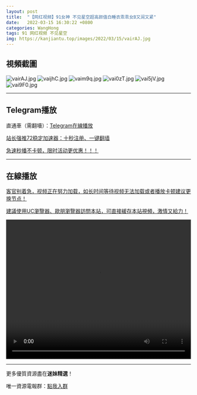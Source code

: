 ```yaml
---
layout: post
title:  "【网红视频】91女神 不见星空超高颜值白睡衣乖乖女B又润又紧"
date:   2022-03-15 16:30:22 +0800
categories: WangHong
tags: 91 网红视频 不见星空
img: https://kanjiantu.top/images/2022/03/15/vairAJ.jpg
---
```



## 視頻截圖

![vairAJ.jpg](https://kanjiantu.top/images/2022/03/15/vairAJ.jpg)
![vaijhC.jpg](https://kanjiantu.top/images/2022/03/15/vaijhC.jpg)
![vaim9q.jpg](https://kanjiantu.top/images/2022/03/15/vaim9q.jpg)
![vai0zT.jpg](https://kanjiantu.top/images/2022/03/15/vai0zT.jpg)
![vai5jV.jpg](https://kanjiantu.top/images/2022/03/15/vai5jV.jpg)
![vai9F0.jpg](https://kanjiantu.top/images/2022/03/15/vai9F0.jpg)

* * *
## Telegram播放

直通車（需翻墻）：[Telegram在線播放](https://t.me/mimeijingxuan/44)

<u>站长强推72稳定加速器：[十秒注册、一键翻墙](https://www.mimei.blog/skip/vpn.html) </u>


<u>急速秒播不卡顿，限时活动更优惠！！！</u>
* * *
## 在線播放
<u>客官别着急，视频正在努力加载，如长时间等待视频无法加载或者播放卡顿建议更换节点！</u>

<u>建議使用UC瀏覽器、歐朋瀏覽器訪問本站，可直接緩存本站視頻，激情又給力！</u>
<center><video src="https://cdn.publer.io/uploads/videos/6245d6f3db2797343b249035/5c4d4719ce597980ae6335f63567369b.mp4" width="100%" height="380px"  controls="controls"></video></center>

* * *
更多優質資源盡在**迷妹精選**！

唯一資源電報群：[點我入群](https://t.me/mimeijingxuan)


